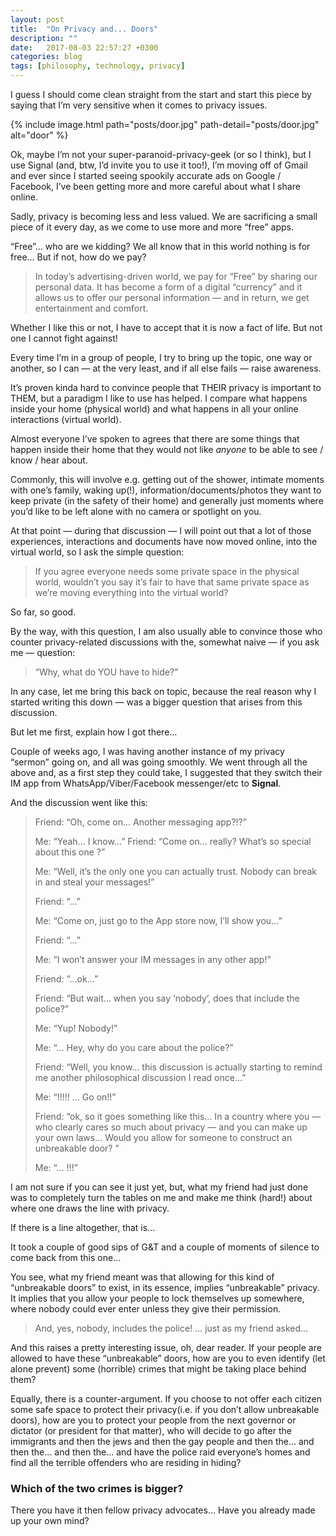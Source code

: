 ```yaml
---
layout: post
title:  "On Privacy and... Doors"
description: ""
date:   2017-08-03 22:57:27 +0300
categories: blog
tags: [philosophy, technology, privacy]
---
```


I guess I should come clean straight from the start and start this piece by saying that I’m 
very sensitive when it comes to privacy issues.

{% include image.html path="posts/door.jpg" path-detail="posts/door.jpg" alt="door" %}

Ok, maybe I’m not your super-paranoid-privacy-geek (or so I think), but I use Signal 
(and, btw, I’d invite you to use it too!), I’m moving off of Gmail and ever since I 
started seeing spookily accurate ads on Google / Facebook, I’ve been getting more and more 
careful about what I share online.

Sadly, privacy is becoming less and less valued. We are sacrificing a small piece of it every 
day, as we come to use more and more “free” apps.

“Free”… who are we kidding? We all know that in this world nothing is for free… But if not, 
how do we pay?

> In today’s advertising-driven world, we pay for “Free” by sharing our personal data. It has 
become a form of a digital “currency” and it allows us to offer our personal information — 
and in return, we get entertainment and comfort.

Whether I like this or not, I have to accept that it is now a fact of life. But not one I 
cannot fight against!

Every time I’m in a group of people, I try to bring up the topic, one way or another, so I 
can — at the very least, and if all else fails — raise awareness.

It’s proven kinda hard to convince people that THEIR privacy is important to THEM, but a 
paradigm I like to use has helped. I compare what happens inside your home (physical world) 
and what happens in all your online interactions (virtual world).

Almost everyone I’ve spoken to agrees that there are some things that happen inside their 
home that they would not like *anyone* to be able to see / know / hear about.

Commonly, this will involve e.g. getting out of the shower, intimate moments with one’s 
family, waking up(!), information/documents/photos they want to keep private (in the safety 
of their home) and generally just moments where you’d like to be left alone with no camera 
or spotlight on you.

At that point — during that discussion — I will point out that a lot of those experiences, 
interactions and documents have now moved online, into the virtual world, so I ask the simple 
question:

> If you agree everyone needs some private space in the physical world, wouldn’t you say it’s
 fair to have that same private space as we’re moving everything into the virtual world?
 
So far, so good.

By the way, with this question, I am also usually able to convince those who counter 
privacy-related discussions with the, somewhat naive — if you ask me — question:

> “Why, what do YOU have to hide?”

In any case, let me bring this back on topic, because the real reason why I started writing 
this down — was a bigger question that arises from this discussion.

But let me first, explain how I got there…

Couple of weeks ago, I was having another instance of my privacy “sermon” going on, and all 
was going smoothly. We went through all the above and, as a first step they could take, I 
suggested that they switch their IM app from WhatsApp/Viber/Facebook messenger/etc to **Signal**.

And the discussion went like this:


> Friend: “Oh, come on… Another messaging app?!?”
>
> Me: “Yeah… I know…”
> Friend: “Come on… really? What’s so special about this one ?”
>
> Me: “Well, it’s the only one you can actually trust. Nobody can break in and steal your messages!”
>
> Friend: “…”
>
> Me: “Come on, just go to the App store now, I’ll show you…”
>
> Friend: “…”
>
> Me: “I won’t answer your IM messages in any other app!”
>
> Friend: “…ok…”
>
> Friend: “But wait… when you say ‘nobody’, does that include the police?”
>
> Me: “Yup! Nobody!”
>
> Me: “… Hey, why do you care about the police?”
>
> Friend: “Well, you know… this discussion is actually starting to remind me another philosophical discussion I read once…”
>
> Me: “!!!!! … Go on!!”
>
> Friend: “ok, so it goes something like this… In a country where you — who clearly cares so much about privacy — and you can make up your own laws… Would you allow for someone to construct an unbreakable door? ”
>
> Me: “… !!!”
>

I am not sure if you can see it just yet, but, what my friend had just done was to completely 
turn the tables on me and make me think (hard!) about where one draws the line with privacy.

If there is a line altogether, that is…

It took a couple of good sips of G&T and a couple of moments of silence to come back 
from this one…

You see, what my friend meant was that allowing for this kind of “unbreakable doors” to exist,
 in its essence, implies “unbreakable” privacy. It implies that you allow your people to lock 
 themselves up somewhere, where nobody could ever enter unless they give their permission.
 
> And, yes, nobody, includes the police! … just as my friend asked…
 
And this raises a pretty interesting issue, oh, dear reader. If your people are allowed to have these “unbreakable” doors, how are you to even identify (let alone prevent) some (horrible) crimes that might be taking place behind them?

Equally, there is a counter-argument. If you choose to not offer each citizen some safe space 
to protect their privacy(i.e. if you don’t allow unbreakable doors), how are you to protect your 
people from the next governor or dictator (or president for that matter), who will decide to 
go after the immigrants and then the jews and then the gay people and then the… and then the… 
and then the… and have the police raid everyone’s homes and find all the terrible offenders 
who are residing in hiding?

### Which of the two crimes is bigger?

There you have it then fellow privacy advocates… Have you already made up your own mind?
